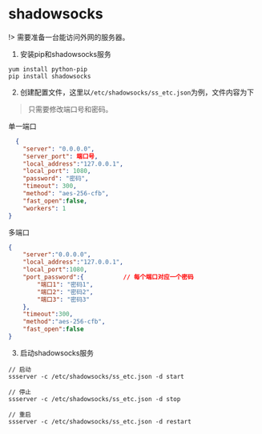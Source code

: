 # shadowsocks
!> 需要准备一台能访问外网的服务器。

1. 安装pip和shadowsocks服务

```
yum install python-pip
pip install shadowsocks
```

2. 创建配置文件，这里以`/etc/shadowsocks/ss_etc.json`为例，文件内容为下
> 只需要修改端口号和密码。

单一端口
```json
  {
    "server": "0.0.0.0",
    "server_port": 端口号,           
    "local_address":"127.0.0.1",
    "local_port": 1080,
    "password": "密码",
    "timeout": 300,
    "method": "aes-256-cfb",
    "fast_open":false,
    "workers": 1
}
```
多端口
```json
{
    "server":"0.0.0.0",
    "local_address":"127.0.0.1",
    "local_port":1080,
    "port_password":{           // 每个端口对应一个密码
        "端口1": "密码1",
        "端口2": "密码2",
        "端口3": "密码3"
    },
    "timeout":300,
    "method":"aes-256-cfb",
    "fast_open":false
}
```

3. 启动shadowsocks服务

```
// 启动
ssserver -c /etc/shadowsocks/ss_etc.json -d start

// 停止
ssserver -c /etc/shadowsocks/ss_etc.json -d stop

// 重启
ssserver -c /etc/shadowsocks/ss_etc.json -d restart
```